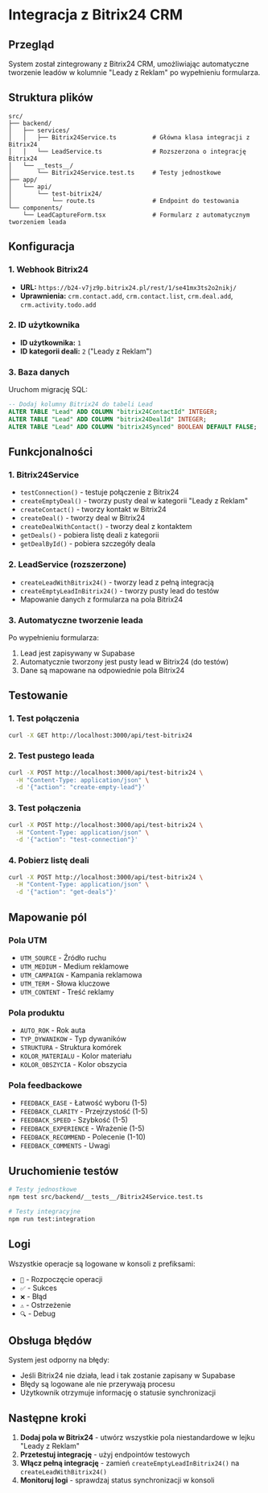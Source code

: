 # Integracja z Bitrix24 CRM

## Przegląd

System został zintegrowany z Bitrix24 CRM, umożliwiając automatyczne tworzenie leadów w kolumnie "Leady z Reklam" po wypełnieniu formularza.

## Struktura plików

```
src/
├── backend/
│   ├── services/
│   │   ├── Bitrix24Service.ts          # Główna klasa integracji z Bitrix24
│   │   └── LeadService.ts              # Rozszerzona o integrację Bitrix24
│   └── __tests__/
│       └── Bitrix24Service.test.ts     # Testy jednostkowe
├── app/
│   └── api/
│       └── test-bitrix24/
│           └── route.ts                # Endpoint do testowania
└── components/
    └── LeadCaptureForm.tsx             # Formularz z automatycznym tworzeniem leada
```

## Konfiguracja

### 1. Webhook Bitrix24
- **URL:** `https://b24-v7jz9p.bitrix24.pl/rest/1/se41mx3ts2o2nikj/`
- **Uprawnienia:** `crm.contact.add`, `crm.contact.list`, `crm.deal.add`, `crm.activity.todo.add`

### 2. ID użytkownika
- **ID użytkownika:** `1`
- **ID kategorii deali:** `2` ("Leady z Reklam")

### 3. Baza danych
Uruchom migrację SQL:
```sql
-- Dodaj kolumny Bitrix24 do tabeli Lead
ALTER TABLE "Lead" ADD COLUMN "bitrix24ContactId" INTEGER;
ALTER TABLE "Lead" ADD COLUMN "bitrix24DealId" INTEGER;
ALTER TABLE "Lead" ADD COLUMN "bitrix24Synced" BOOLEAN DEFAULT FALSE;
```

## Funkcjonalności

### 1. Bitrix24Service
- `testConnection()` - testuje połączenie z Bitrix24
- `createEmptyDeal()` - tworzy pusty deal w kategorii "Leady z Reklam"
- `createContact()` - tworzy kontakt w Bitrix24
- `createDeal()` - tworzy deal w Bitrix24
- `createDealWithContact()` - tworzy deal z kontaktem
- `getDeals()` - pobiera listę deali z kategorii
- `getDealById()` - pobiera szczegóły deala

### 2. LeadService (rozszerzone)
- `createLeadWithBitrix24()` - tworzy lead z pełną integracją
- `createEmptyLeadInBitrix24()` - tworzy pusty lead do testów
- Mapowanie danych z formularza na pola Bitrix24

### 3. Automatyczne tworzenie leada
Po wypełnieniu formularza:
1. Lead jest zapisywany w Supabase
2. Automatycznie tworzony jest pusty lead w Bitrix24 (do testów)
3. Dane są mapowane na odpowiednie pola Bitrix24

## Testowanie

### 1. Test połączenia
```bash
curl -X GET http://localhost:3000/api/test-bitrix24
```

### 2. Test pustego leada
```bash
curl -X POST http://localhost:3000/api/test-bitrix24 \
  -H "Content-Type: application/json" \
  -d '{"action": "create-empty-lead"}'
```

### 3. Test połączenia
```bash
curl -X POST http://localhost:3000/api/test-bitrix24 \
  -H "Content-Type: application/json" \
  -d '{"action": "test-connection"}'
```

### 4. Pobierz listę deali
```bash
curl -X POST http://localhost:3000/api/test-bitrix24 \
  -H "Content-Type: application/json" \
  -d '{"action": "get-deals"}'
```

## Mapowanie pól

### Pola UTM
- `UTM_SOURCE` - Źródło ruchu
- `UTM_MEDIUM` - Medium reklamowe
- `UTM_CAMPAIGN` - Kampania reklamowa
- `UTM_TERM` - Słowa kluczowe
- `UTM_CONTENT` - Treść reklamy

### Pola produktu
- `AUTO_ROK` - Rok auta
- `TYP_DYWANIKOW` - Typ dywaników
- `STRUKTURA` - Struktura komórek
- `KOLOR_MATERIALU` - Kolor materiału
- `KOLOR_OBSZYCIA` - Kolor obszycia

### Pola feedbackowe
- `FEEDBACK_EASE` - Łatwość wyboru (1-5)
- `FEEDBACK_CLARITY` - Przejrzystość (1-5)
- `FEEDBACK_SPEED` - Szybkość (1-5)
- `FEEDBACK_EXPERIENCE` - Wrażenie (1-5)
- `FEEDBACK_RECOMMEND` - Polecenie (1-10)
- `FEEDBACK_COMMENTS` - Uwagi

## Uruchomienie testów

```bash
# Testy jednostkowe
npm test src/backend/__tests__/Bitrix24Service.test.ts

# Testy integracyjne
npm run test:integration
```

## Logi

Wszystkie operacje są logowane w konsoli z prefiksami:
- `🚀` - Rozpoczęcie operacji
- `✅` - Sukces
- `❌` - Błąd
- `⚠️` - Ostrzeżenie
- `🔍` - Debug

## Obsługa błędów

System jest odporny na błędy:
- Jeśli Bitrix24 nie działa, lead i tak zostanie zapisany w Supabase
- Błędy są logowane ale nie przerywają procesu
- Użytkownik otrzymuje informację o statusie synchronizacji

## Następne kroki

1. **Dodaj pola w Bitrix24** - utwórz wszystkie pola niestandardowe w lejku "Leady z Reklam"
2. **Przetestuj integrację** - użyj endpointów testowych
3. **Włącz pełną integrację** - zamień `createEmptyLeadInBitrix24()` na `createLeadWithBitrix24()`
4. **Monitoruj logi** - sprawdzaj status synchronizacji w konsoli
